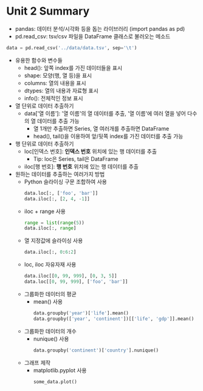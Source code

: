 # Unit 2 Summary

* pandas: 데이터 분석/시각화 등을 돕는 라이브러리 (import pandas as pd)
* pd.read_csv: tsv/csv 파일을 DataFrame 클래스로 불러오는 메소드

``` python
data = pd.read_csv('../data/data.tsv', sep='\t')
```

* 유용한 함수와 변수들
  * head(): 앞쪽 index를 가진 데이터들을 표시
  * shape: 모양(행, 열 등)을 표시
  * columns: 열의 내용을 표시
  * dtypes: 열의 내용과 자료형 표시
  * info(): 전체적인 정보 표시
* 열 단위로 데이터 추출하기
  * data['열 이름']: '열 이름'의 열 데이터를 추출, '열 이름'에 여러 열을 넣어 다수의 열 데이터를 추출 가능
    * 열 1개만 추출하면 Series, 열 여러개를 추출하면 DataFrame
    * head(), tail()을 이용하여 앞/뒷쪽 index를 가진 데이터를 추출 가능
* 행 단위로 데이터 추출하기
  * loc[인덱스 번호]: **인덱스 번호** 위치에 있는 행 데이터를 추출
    * Tip: loc은 Series, tail은 DataFrame
  * iloc[행 번호]: **행 번호** 위치에 있는 행 데이터를 추출
* 원하는 데이터를 추출하는 여러가지 방법
  * Python 슬라이싱 구문 조합하여 사용
    ``` python
    data.loc[:, ['foo', 'bar']]
    data.iloc[:, [2, 4, -1]]
    ```
  * iloc + range 사용
    ``` python
    range = list(range(5))
    data.iloc[:, range]
    ```
  * 열 지정값에 슬라이싱 사용
    ``` python
    data.iloc[:, 0:6:2]
    ```
  * loc, iloc 자유자재 사용
    ``` python
    data.iloc[[0, 99, 999], [0, 3, 5]]
    data.loc[[0, 99, 999], ['foo', 'bar']]
    ```
  * 그룹화한 데이터의 평균
    * mean() 사용
      ``` python
      data.groupby('year')['life'].mean()
      data.groupby(['year', 'continent'])[['life', 'gdp']].mean()
      ```
  * 그룹화한 데이터의 개수
    * nunique() 사용
      ``` python
      data.groupby('continent')['country'].nunique()
      ```
  * 그래프 제작
    * matplotlib.pyplot 사용
      ``` python
      some_data.plot()
      ```